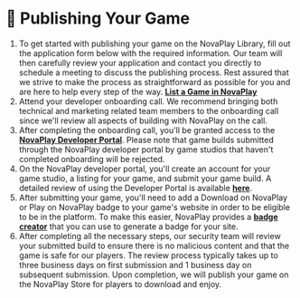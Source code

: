 # 📃 Publishing Your Game

1. To get started with publishing your game on the NovaPlay Library, fill out the application form below with the required information. Our team will then carefully review your application and contact you directly to schedule a meeting to discuss the publishing process. Rest assured that we strive to make the process as straightforward as possible for you and are here to help every step of the way.  [**List a Game in NovaPlay**](https://docs.google.com/forms/d/e/1FAIpQLSdR-nIKJp-ZeqiaoXKlXK8kWISPwkyk0Y898YAvUbcSbY4K9w/viewform)
2. Attend your developer onboarding call. We recommend bringing both technical and marketing related team members to the onboarding call since we'll review all aspects of building with NovaPlay on the call.
3. After completing the onboarding call, you'll be granted access to the [**NovaPlay Developer Portal**](https://developers.novaplay.io). Please note that game builds submitted through the NovaPlay developer portal by game studios that haven't completed onboarding will be rejected.
4. On the NovaPlay developer portal, you'll create an account for your game studio, a listing for your game, and submit your game build. A detailed review of using the Developer Portal is available [**here**](developer-portal.md).
5. After submitting your game, you'll need to add a Download on NovaPlay or Play on NovaPlay badge to your game's website in order to be eligible to be in the platform. To make this easier, NovaPlay provides a [**badge creator**](https://www.novaplay.io/badges) that you can use to generate a badge for your site.
6. After completing all the necessary steps, our security team will review your submitted build to ensure there is no malicious content and that the game is safe for our players. The review process typically takes up to three business days on first submission and 1 business day on subsequent submission. Upon completion, we will publish your game on the NovaPlay Store for players to download and enjoy.
